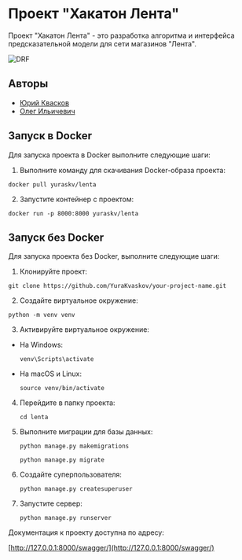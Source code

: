 # Проект "Хакатон Лента"

Проект "Хакатон Лента" - это разработка алгоритма и интерфейса предсказательной модели для сети магазинов "Лента". 

![DRF](https://www.django-rest-framework.org/img/logo.png)

## Авторы

- [Юрий Квасков](https://github.com/YuraKvaskov)
- [Олег Ильичевич](https://github.com/oitczvovich)

## Запуск в Docker

Для запуска проекта в Docker выполните следующие шаги:

1. Выполните команду для скачивания Docker-образа проекта:
```
docker pull yuraskv/lenta
```

2. Запустите контейнер с проектом:
```
docker run -p 8000:8000 yuraskv/lenta
```

## Запуск без Docker

Для запуска проекта без Docker, выполните следующие шаги:

1. Клонируйте проект:
```
git clone https://github.com/YuraKvaskov/your-project-name.git
```

2. Создайте виртуальное окружение:
```
python -m venv venv
```

3. Активируйте виртуальное окружение:

- На Windows:

  ```
  venv\Scripts\activate
  ```

- На macOS и Linux:

  ```
  source venv/bin/activate
  ```

4. Перейдите в папку проекта:
   ```
   cd lenta
   ```
   
5. Выполните миграции для базы данных:
   ```
   python manage.py makemigrations
   ```
   ```
   python manage.py migrate
   ```
   
6. Создайте суперпользователя:
   ```
   python manage.py createsuperuser
   ```
7. Запустите сервер:
   ```
   python manage.py runserver
   ```

Документация к проекту доступна по адресу:

[http://127.0.0.1:8000/swagger/](http://127.0.0.1:8000/swagger/)
